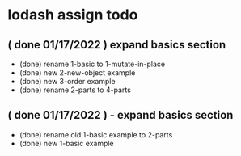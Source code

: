 # lodash assign todo

## ( done 01/17/2022 ) expand basics section
* (done) rename 1-basic to 1-mutate-in-place
* (done) new 2-new-object example
* (done) new 3-order example
* (done) rename 2-parts to 4-parts

## ( done 01/17/2022 ) - expand basics section
* (done) rename old 1-basic example to 2-parts
* (done) new 1-basic example